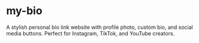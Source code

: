 # my-bio
A stylish personal bio link website with profile photo, custom bio, and social media buttons.  Perfect for Instagram, TikTok, and YouTube creators.
